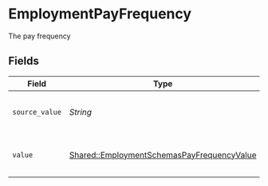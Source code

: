 # EmploymentPayFrequency

The pay frequency


## Fields

| Field                                                                                                   | Type                                                                                                    | Required                                                                                                | Description                                                                                             | Example                                                                                                 |
| ------------------------------------------------------------------------------------------------------- | ------------------------------------------------------------------------------------------------------- | ------------------------------------------------------------------------------------------------------- | ------------------------------------------------------------------------------------------------------- | ------------------------------------------------------------------------------------------------------- |
| `source_value`                                                                                          | *String*                                                                                                | :heavy_check_mark:                                                                                      | The source value of the pay frequency.                                                                  | Hourly                                                                                                  |
| `value`                                                                                                 | [Shared::EmploymentSchemasPayFrequencyValue](../../models/shared/employmentschemaspayfrequencyvalue.md) | :heavy_check_mark:                                                                                      | The pay frequency of the job postings.                                                                  | hourly                                                                                                  |